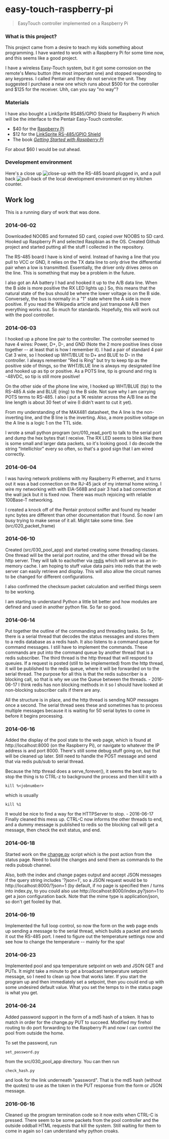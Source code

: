 # easy-touch-raspberry-pi

> EasyTouch controller implemented on a Raspberry Pi

### What is this project?

This project came from a desire to teach my kids something about programming.  I have wanted to work with a Raspberry Pi for some time now, and this seems like a good project.  

I have a wireless Easy-Touch system, but it got some corrosion on the remote's Menu button (the most important one) and stopped responding to any keypress. I called Pentair and they do not service the unit. They suggested I purchase a new one which runs about $500 for the controller and $125 for the receiver. Uhh, can you say "no way"?

### Materials

I have also bought a LinkSprite RS485/GPIO Shield for Raspberry Pi which will be the interface to the Pentair Easy-Touch controller.

* $40 for the [Raspberry Pi](https://www.sparkfun.com/products/11546)
* $12 for the [LinkSprite RS-485/GPIO Shield](https://www.sparkfun.com/products/12826)
* The book [*Getting Started with Raspberry Pi* ](http://www.amazon.com/Getting-Started-Raspberry-Pi-Make/dp/1449344216/ref=sr_1_1?ie=UTF8&qid=1401780695&sr=8-1&keywords=getting+started+with+raspberry+pi)

For about $60 I would be out ahead.

### Development environment

Here's a close up ![close-up](images/pi-close.jpg) with the RS-485 board plugged in, and a pull back ![pull-back](images/pi-all.jpg) of the local development environment on my kitchen counter.

## Work log

This is a running diary of work that was done.

### 2014-06-02

Downloaded NOOBS and formated SD card, copied over NOOBS to SD card. Hooked up Raspberry Pi and selected Raspbian as the OS. Created Github project and started putting all the stuff I collected in the repository.

The RS-485 board I have is kind of weird. Instead of having a line that you pull to VCC or GND, it relies on the TX data line to only drive the differential pair when a low is transmitted. Essentially, the driver only drives zeros on the line. This is something that may be a problem in the future.

I also got an AA battery I had and hooked it up to the A/B data line. When the B side is more positive the RX LED lights up.) So, this means that the natural state of the bus should be where the lower voltage is on the B side. Conversely, the bus is normally in a "1" state where the A side is more positive. If you read the Wikipedia article and just transpose A/B then everything works out. So much for standards.  Hopefully, this will work out with the pool controller.

### 2014-06-03

I hooked up a phone line pair to the controller. The controller seemed to have 4 wires: Power, D+, D-, and GND (Note the 2 more positive lines close together -- at least that is how I remember it).  I had a pair of standard 4 pair Cat 3 wire, so I hooked up WHT/BLUE to D+ and BLUE to D- in the controller. I always remember "Red is Ring" but try to keep tip as the positive side of things, so the WHT/BLUE line is always my designated line and hooked up as tip or positive. As a POTS line, tip is ground and ring is -48VDC, so tip is still more positive!

On the other side of the phone line wire, I hooked up WHT/BLUE (tip) to the RS-485 A side and BLUE (ring) to the B side. Not sure why I am carrying POTS terms to RS-485. I also i put a 1K resister across the A/B line as the line length is about 30 feet of wire (I didn't want to cut it yet).

From my understanding of the MAX481 datasheet, the A line is the non-inverting line, and the B line is the inverting. Also, a more positive voltage on the A line is a logic 1 on the TTL side.

I wrote a small python program (src/010_read_port) to talk to the serial port and dump the hex bytes that I receive. The RX LED seems to blink like there is some small and larger data packets, so it's looking good.  I do decode the string "Intellichlor" every so often, so that's a good sign that I am wired
correctly.

### 2014-06-04

I was having network problems with my Raspberry Pi ethernet, and it turns out it was a bad connection on the RJ-45 jack of my internal home wiring.  I wire my networking with with EIA-568B and pair 3 had a bad connection at the wall jack but it is fixed now. There was much rejoicing with reliable 100Base-T networking.

I created a knock off of the Pentair protocol sniffer and found my header sync bytes are different than other documentation that I found. So now I am busy trying to make sense of it all. Might take some time. See (src/020_packet_frame)

### 2014-06-10

Created (src/030_pool_app) and started creating some threading classes. One thread will be the serial port routine, and the other thread will be the http server.  They will talk to eachother via [redis](http://redis.io) which will serve as an in-memory cache. I am hoping to stuff value data pairs into redis that the web server can easily retrieve and display. This will also allow the circuit names to be changed for different configurations.

I also confirmed the checksum packet calculation and verified things seem to be working.

I am starting to understand Python a little bit better and how modules are defined and used in another python file. So far so good.

### 2014-06-14

Put together the outline of the commanding and threading tasks. So far, there is a serial thread that decodes the status messages and stores them to a redis database as a redis hash. It also listens to a command queue for command messages. I still have to implement the commands.  These commands are put into the command queue by another thread that is a redis subscriber. The third thread is the http thread that will respond to queuies. If a request is posted (still to be implemented) from the http thread, it will be published to the redis queue, where it will be forwarded on to the serial thread.  The purpose for all this is that the redis subscriber is a blocking call, so that is why we use the Queue between the threads. - 2016-06-17 I think redis has non blocking methods in it so I should have looked at non-blocking subscriber calls if there are any.

All the structure is in place, and the http thread is sending NOP messages once a second. The serial thread sees these and sometimes has to process multiple messages because it is waiting for 50 serial bytes to come in before it begins processing.

### 2014-06-16

Added the display of the pool state to the web page, which is found at http://localhost:8000 (on the Raspberry Pi), or navigate to whatever the IP address is and port 8000. There's still some debug stuff going on, but that will be cleaned up later. Still need to handle the POST message and send that via redis pub/sub to serial thread.

Because the http thread does a serve_forever(), it seems the best way to stop the thing is to CTRL-z to background the process and then kill it with a 

    kill %<jobnumber>

which is usually 

    kill %1

It would be nice to find a way for the HTTPServer to stop.  - 2016-06-17 Finally cleaned this mess up.  CTRL-C now informs the other threads to end, and a dummy message is published to redis so the blocking call will get a message, then check the exit status, and end.

### 2014-06-18

Started work on the [change.py](src/030_pool_app/web/change.py) script which is the post action from the status page. Need to build the changes and send them as commands to the redis pubsub channel.

Also, both the index and change pages output and accept JSON messages if the query string includes '?json=1', so a JSON request would be to http://localhost:8000/?json=1 (by default, if no page is specified then / turns into index.py, to you could also use http://localhost:8000/index.py?json=1 to get a json configuration back.  Note that the mime type is application/json, so don't get fooled by that.

### 2014-06-19

Implemented the full loop control, so now the form on the web page ends up sending a message to the serial thread, which builds a packet and sends it out the RS-485 port. I need to figure out the temperature settings now and see how to change the temperature -- mainly for the spa!

### 2014-06-23

Implemented pool and spa temperature setpoint on web and JSON GET and PUTs. It might take a minute to get a broadcast temperature setpoint message, so I need to clean up how that works later. If you start the program up and then immediately set a setpoint, then you could end up with some undesired default value. What you set the temps to in the status page is what you get.

### 2014-06-24

Added password support in the form of a md5 hash of a token. It has to match in order for the change.py PUT to succeed. Modified my firehol routing to do port forwarding to the Raspberry Pi and now I can control the pool from outside the home.

To set the password, run

    set_password.py

from the src/030_pool_app directory. You can then run

    check_hash.py

and look for the link underneath "password".  That is the md5 hash (without the quotes) to use as the token in the PUT response from the form or JSON message.

### 2016-06-16

Cleaned up the program termination code so it now exits when CTRL-C is pressed. There seem to be some packets from the pool controller and the outside oddball HTML requests that kill the system. Still waiting for them to come in again so I can understand why python croaks.

